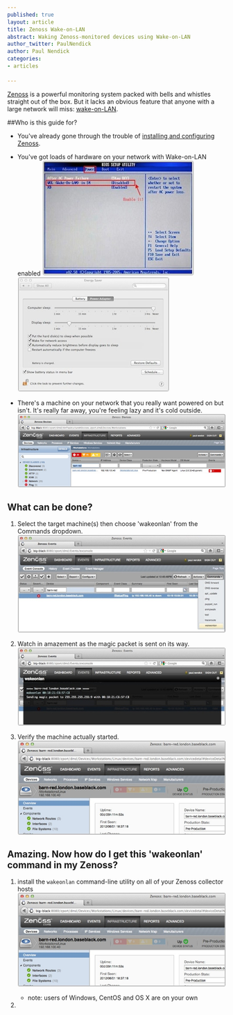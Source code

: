 ```yaml
---
published: true
layout: article
title: Zenoss Wake-on-LAN
abstract: Waking Zenoss-monitored devices using Wake-on-LAN
author_twitter: PaulNendick
author: Paul Nendick
categories:
- articles

---
```


[Zenoss](http://www.zenoss.com/) is a powerful monitoring system packed with bells and whistles straight out of the box. But it lacks an obvious feature that anyone with a large network will miss: [wake-on-LAN](http://en.wikipedia.org/wiki/Wake-on-LAN).

##Who is this guide for?

* You've already gone through the trouble of [installing and configuring Zenoss](http://community.zenoss.org/community/documentation).

* You've got loads of hardware on your network with Wake-on-LAN enabled
    ![WOL Bios](/assets/images/wol-bios-enable.jpg) ![WOL Mac](/assets/images/wol-mac-enable.jpg)

* There's a machine on your network that you really want powered on but isn't. It's really far away, you're feeling lazy and it's cold outside.
![WOL machine down](/assets/images/wol-machine-down.jpg) 

## What can be done?
1. Select the target machine(s) then choose 'wakeonlan' from the Commands dropdown.
![WOL machine down](/assets/images/wol-machine-wakeup.jpg) 

2. Watch in amazement as the magic packet is sent on its way.
![WOL machine down](/assets/images/wol-send-packet.jpg) 

3. Verify the machine actually started.
![WOL machine down](/assets/images/wol-wake-success.jpg) 


## Amazing. Now how do I get this 'wakeonlan' command in my Zenoss?
1. install the `wakeonlan` command-line utility on all of your Zenoss collector hosts
![WOL install wakeonlan command](/assets/images/wol-wake-success.jpg) 


   * note: users of Windows, CentOS and OS X are on your own

2. 